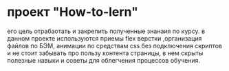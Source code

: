 # проект "How-to-lern"
его цель отрабаотать и закрепить полученные знанаия по курсу.
в данном проекте используются приемы flex верстки ,организация файлов по БЭМ, анимации по средствам css без подключения скриптов
и не стоит забывать про пользу контента страницы, в нем скрыты полезные навыки и советы для облегчения процессов обучения.
